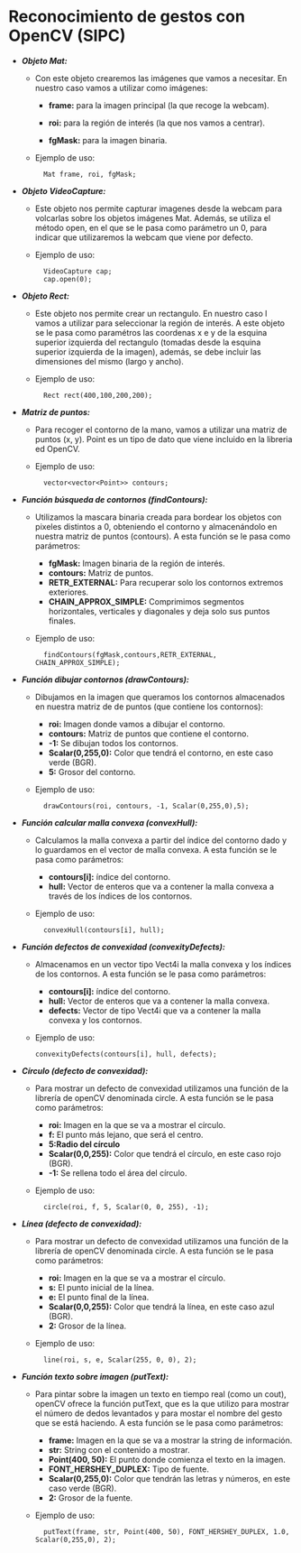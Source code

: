 # Reconocimiento de gestos con OpenCV (SIPC)


 * ***Objeto Mat:***
 	
    * Con este objeto crearemos las imágenes que vamos a necesitar. En nuestro caso vamos a utilizar como imágenes: 
    	* **frame:** para la imagen principal (la que recoge la webcam).
    	
    	* **roi:** para la región de interés (la que nos vamos a centrar).
    	
    	* **fgMask:** para la imagen binaria.
    	  
    * Ejemplo de uso:
    	
    		Mat frame, roi, fgMask; 


 * ***Objeto VideoCapture:***
 	
    * Este objeto nos permite capturar imagenes desde la webcam para volcarlas sobre los objetos imágenes Mat. Además, se utiliza el método open, en el que se le pasa como parámetro un 0, para indicar que utilizaremos la webcam que viene por defecto.
     
    * Ejemplo de uso:
    	
    		VideoCapture cap; 
    		cap.open(0);
            
            
* ***Objeto Rect:***
 	
    * Este objeto nos permite crear un rectangulo. En nuestro caso l vamos a utilizar para seleccionar la región de interés. A este objeto se le pasa como paramétros las coordenas x e y de la esquina superior izquierda del rectangulo (tomadas desde la esquina superior izquierda de la imagen), además, se debe incluir las dimensiones del mismo (largo y ancho).
     
    * Ejemplo de uso:
    	
    		Rect rect(400,100,200,200);
      
      
* ***Matriz de puntos:***
 	
    * Para recoger el contorno de la mano, vamos a utilizar una matriz de puntos (x, y). Point es un tipo de dato que viene incluido en la libreria ed OpenCV.
     
    * Ejemplo de uso:
    	
    		vector<vector<Point>> contours;
      
      
* ***Función búsqueda de contornos (findContours):***
 	
    * Utilizamos la mascara binaria creada para bordear los objetos con pixeles distintos a 0, obteniendo el contorno y almacenándolo en nuestra matriz de puntos (contours). A esta función se le pasa como parámetros:
    	* **fgMask:** Imagen binaria de la región de interés.
    	* **contours:** Matriz de puntos.
    	* **RETR_EXTERNAL:** Para recuperar solo los contornos extremos exteriores.
    	* **CHAIN_APPROX_SIMPLE:** Comprimimos segmentos horizontales, verticales y diagonales y deja solo sus puntos finales.
     
    * Ejemplo de uso:
    	
    		findContours(fgMask,contours,RETR_EXTERNAL, CHAIN_APPROX_SIMPLE);
       
       
 * ***Función dibujar contornos (drawContours):***
 	
    * Dibujamos en la imagen que queramos los contornos almacenados en nuestra matriz de  de puntos (que contiene los contornos):
    	* **roi:** Imagen donde vamos a dibujar el contorno.
    	* **contours:** Matriz de puntos que contiene el contorno.
    	* **-1:** Se dibujan todos los contornos. 
    	* **Scalar(0,255,0):** Color que tendrá el contorno, en este caso verde (BGR).
    	* **5:** Grosor del contorno.
     
    * Ejemplo de uso:
    	
    		drawContours(roi, contours, -1, Scalar(0,255,0),5);
      
      
  * ***Función calcular malla convexa (convexHull):***
 	
    * Calculamos la malla convexa a partir del índice del contorno dado y lo guardamos en el vector de malla convexa. A esta función se le pasa como parámetros:
    	* **contours[i]:** índice del contorno.
    	* **hull:** Vector de enteros que va a contener la malla convexa a través de los índices de los contornos.
     
    * Ejemplo de uso:
    	
    		convexHull(contours[i], hull);
      
      
 * ***Función defectos de convexidad (convexityDefects):***
 
    * Almacenamos en un vector tipo Vect4i la malla convexa y los índices de los contornos. A esta función se le pasa como parámetros:
      * **contours[i]:** índice del contorno.
      * **hull:** Vector de enteros que va a contener la malla convexa.
      * **defects:** Vector de tipo Vect4i que va a contener la malla convexa y los contornos.
     
    * Ejemplo de uso:
    	
    	  convexityDefects(contours[i], hull, defects);
      
      
 * ***Círculo (defecto de convexidad):***
 	
    * Para mostrar un defecto de convexidad utilizamos una función de la librería de openCV denominada circle. A esta función se le pasa como parámetros:
    	* **roi:** Imagen en la que se va a mostrar el círculo.
    	* **f:** El punto más lejano, que será el centro.
    	* **5:Radio del círculo** 
    	* **Scalar(0,0,255):** Color que tendrá el círculo, en este caso rojo (BGR).
    	* **-1:** Se rellena todo el área del círculo.
     
    * Ejemplo de uso:
    	
    		circle(roi, f, 5, Scalar(0, 0, 255), -1);
        
        
  * ***Línea (defecto de convexidad):***
 	
    * Para mostrar un defecto de convexidad utilizamos una función de la librería de openCV denominada circle. A esta función se le pasa como parámetros:
    	* **roi:** Imagen en la que se va a mostrar el círculo.
    	* **s:** El punto inicial de la  línea.
    	* **e:** El punto final  de la  línea.
    	* **Scalar(0,0,255):** Color que tendrá la línea, en este caso azul (BGR).
    	* **2:** Grosor de la línea.
     
    * Ejemplo de uso:
    	
    		line(roi, s, e, Scalar(255, 0, 0), 2);
          
          
 * ***Función texto sobre imagen (putText):***
 	
    * Para pintar sobre la imagen un texto en tiempo real (como un cout), openCV ofrece la función putText, que es la que utilizo para mostrar el número de dedos levantados y para mostar el nombre del gesto que se está haciendo. A esta función se le pasa como parámetros:
    	* **frame:** Imagen en la que se va a mostrar la string de información.
    	* **str:** String con el contenido a mostrar.
    	* **Point(400, 50):** El punto donde comienza el texto en la imagen.
    	* **FONT_HERSHEY_DUPLEX:** Tipo de fuente.
    	* **Scalar(0,255,0):** Color que tendrán las letras y números, en este caso verde (BGR).
    	* **2:** Grosor de la fuente.
     
    * Ejemplo de uso:
    	
    		putText(frame, str, Point(400, 50), FONT_HERSHEY_DUPLEX, 1.0, Scalar(0,255,0), 2);
